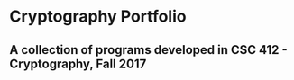 # Cryptography Portfolio

## A collection of programs developed in CSC 412 - Cryptography, Fall 2017